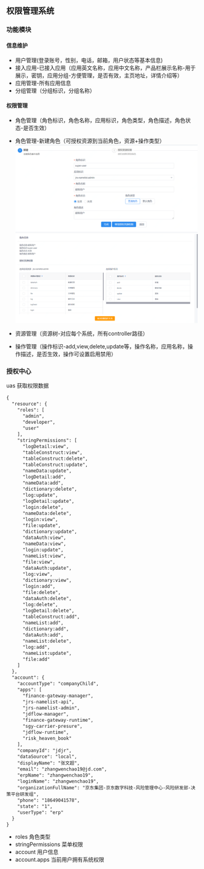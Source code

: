 ##  权限管理系统

### 功能模块

#### 信息维护

*  用户管理(登录账号，性别，电话，邮箱，用户状态等基本信息)
*  接入应用-已接入应用（应用英文名称，应用中文名称，产品栏展示名称-用于展示，密钥，应用分组-方便管理，是否有效，主页地址，详情介绍等）
*  应用管理-所有应用信息
*  分组管理（分组标识，分组名称）

#### 权限管理

* 角色管理（角色标识，角色名称，应用标识，角色类型，角色描述，角色状态-是否生效）
* 角色管理-新建角色（可授权资源到当前角色，资源+操作类型）
![Image text](img/1595411374.png)
![Image text](img/1595411437.png)

* 资源管理（资源树-对应每个系统，所有controller路径）
* 操作管理（操作标识-add,view,delete,update等，操作名称，应用名称，操作描述，是否生效，操作可设置启用禁用）



### 授权中心


uas 获取权限数据
```  
{
  "resource": {
    "roles": [
      "admin",
      "developer",
      "user"
    ],
    "stringPermissions": [
      "logDetail:view",
      "tableConstruct:view",
      "tableConstruct:delete",
      "tableConstruct:update",
      "nameData:update",
      "logDetail:add",
      "nameData:add",
      "dictionary:delete",
      "log:update",
      "logDetail:update",
      "login:delete",
      "nameData:delete",
      "login:view",
      "file:update",
      "dictionary:update",
      "dataAuth:view",
      "nameData:view",
      "login:update",
      "nameList:view",
      "file:view",
      "dataAuth:update",
      "log:view",
      "dictionary:view",
      "login:add",
      "file:delete",
      "dataAuth:delete",
      "log:delete",
      "logDetail:delete",
      "tableConstruct:add",
      "nameList:add",
      "dictionary:add",
      "dataAuth:add",
      "nameList:delete",
      "log:add",
      "nameList:update",
      "file:add"
    ]
  },
  "account": {
    "accountType": "companyChild",
    "apps": [
      "finance-gateway-manager",
      "jrs-namelist-api",
      "jrs-namelist-admin",
      "jdflow-manager",
      "finance-gateway-runtime",
      "sgy-carrier-presure",
      "jdflow-runtime",
      "risk_heaven_book"
    ],
    "companyId": "jdjr",
    "dataSource": "local",
    "displayName": "张文超",
    "email": "zhangwenchao19@jd.com",
    "erpName": "zhangwenchao19",
    "loginName": "zhangwenchao19",
    "organizationFullName": "京东集团-京东数字科技-风险管理中心-风险研发部-决策平台研发组",
    "phone": "18649041578",
    "state": "1",
    "userType": "erp"
  }
}
```  

* roles 角色类型
* stringPermissions 菜单权限
* account 用户信息
* account.apps 当前用户拥有系统权限

